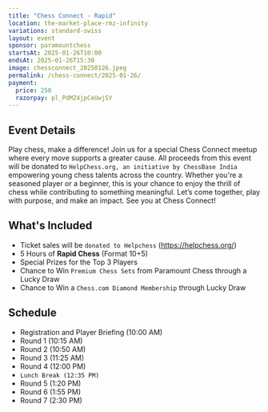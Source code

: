 ```yaml
---
title: "Chess Connect - Rapid"
location: the-market-place-rmz-infinity
variations: standard-swiss
layout: event
sponsor: paramountchess
startsAt: 2025-01-26T10:00
endsAt: 2025-01-26T15:30
image: chessconnect_20250126.jpeg
permalink: /chess-connect/2025-01-26/
payment:
  price: 250
  razorpay: pl_PdMZ4jpCeUwjSY
---
```

## Event Details

Play chess, make a difference! Join us for a special Chess Connect meetup where every move supports a greater cause. All proceeds from this event will be donated to `HelpChess.org, an initiative by ChessBase India` empowering young chess talents across the country. Whether you're a seasoned player or a beginner, this is your chance to enjoy the thrill of chess while contributing to something meaningful. Let’s come together, play with purpose, and make an impact. See you at Chess Connect!

## What's Included

* Ticket sales will be `donated to Helpchess` (https://helpchess.org/)
* 5 Hours of **Rapid Chess** (Format 10+5)
* Special Prizes for the Top 3 Players
* Chance to Win `Premium Chess Sets` from Paramount Chess through a Lucky Draw
* Chance to Win a `Chess.com Diamond Membership` through Lucky Draw

## Schedule

- Registration and Player Briefing (10:00 AM)
- Round 1 (10:15 AM)
- Round 2 (10:50 AM)
- Round 3 (11:25 AM)
- Round 4 (12:00 PM)
- `Lunch Break (12:35 PM)`
- Round 5 (1:20 PM)
- Round 6 (1:55 PM)
- Round 7 (2:30 PM)
